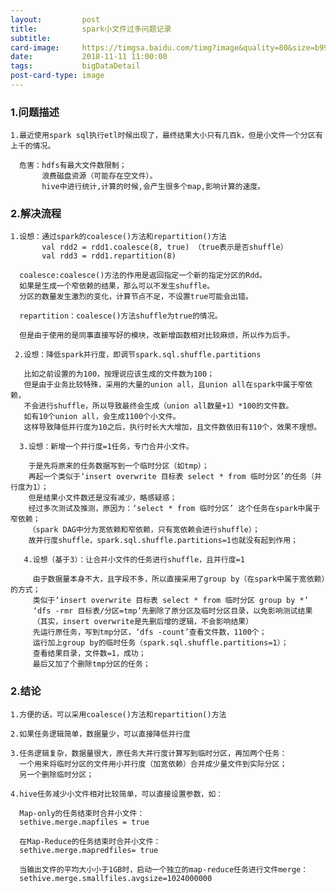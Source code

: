 ```yaml
---
layout:         post
title:          spark小文件过多问题记录
subtitle:       
card-image:     https://timgsa.baidu.com/timg?image&quality=80&size=b9999_10000&sec=1541917618267&di=3ac881e84c2b89e56117b28f7c29894a&imgtype=0&src=http%3A%2F%2Fi0.hdslb.com%2Fbfs%2Farticle%2Fc9e5319fcdbb1e264cfa6f4b4044cf229da230c9.jpg
date:           2018-11-11 11:00:00
tags:           bigDataDetail
post-card-type: image
---
```


### 1.问题描述

    1.最近使用spark sql执行etl时候出现了，最终结果大小只有几百k，但是小文件一个分区有上千的情况。
    
      危害：hdfs有最大文件数限制；
           浪费磁盘资源（可能存在空文件）。
           hive中进行统计,计算的时候,会产生很多个map,影响计算的速度。
           
           
### 2.解决流程

    1.设想：通过spark的coalesce()方法和repartition()方法
           val rdd2 = rdd1.coalesce(8, true) （true表示是否shuffle）
           val rdd3 = rdd1.repartition(8)
    
      coalesce:coalesce()方法的作用是返回指定一个新的指定分区的Rdd。
      如果是生成一个窄依赖的结果，那么可以不发生shuffle。
      分区的数量发生激烈的变化，计算节点不足，不设置true可能会出错。
      
      repartition：coalesce()方法shuffle为true的情况。
      
      但是由于使用的是同事直接写好的模块，改新增函数相对比较麻烦，所以作为后手。
      
     2.设想：降低spark并行度，即调节spark.sql.shuffle.partitions
     
       比如之前设置的为100，按理说应该生成的文件数为100；
       但是由于业务比较特殊，采用的大量的union all，且union all在spark中属于窄依赖，
       不会进行shuffle，所以导致最终会生成（union all数量+1）*100的文件数。
       如有10个union all，会生成1100个小文件。
       这样导致降低并行度为10之后，执行时长大大增加，且文件数依旧有110个，效果不理想。
       
      3.设想：新增一个并行度=1任务，专门合并小文件。
        
        于是先将原来的任务数据写到一个临时分区（如tmp）；
        再起一个类似于‘insert overwrite 目标表 select * from 临时分区’的任务（并行度为1）；
        但是结果小文件数还是没有减少，略感疑惑；
        经过多次测试及推测，原因为：‘select * from 临时分区’ 这个任务在spark中属于窄依赖；
        （spark DAG中分为宽依赖和窄依赖，只有宽依赖会进行shuffle）；
        故并行度shuffle，spark.sql.shuffle.partitions=1也就没有起到作用；
        
       4.设想（基于3）：让合并小文件的任务进行shuffle，且并行度=1
       
         由于数据量本身不大，且字段不多，所以直接采用了group by（在spark中属于宽依赖）的方式；
         类似于‘insert overwrite 目标表 select * from 临时分区 group by *’
         ‘dfs -rmr 目标表/分区=tmp’先删除了原分区及临时分区目录，以免影响测试结果
         （其实，insert overwrite是先删后增的逻辑，不会影响结果）
         先运行原任务，写到tmp分区，‘dfs -count’查看文件数，1100个；
         运行加上group by的临时任务（spark.sql.shuffle.partitions=1）；
         查看结果目录，文件数=1，成功；
         最后又加了个删除tmp分区的任务；
         
### 2.结论

    1.方便的话，可以采用coalesce()方法和repartition()方法
    
    2.如果任务逻辑简单，数据量少，可以直接降低并行度
    
    3.任务逻辑复杂，数据量很大，原任务大并行度计算写到临时分区，再加两个任务：
      一个用来将临时分区的文件用小并行度（加宽依赖）合并成少量文件到实际分区；
      另一个删除临时分区；
      
    4.hive任务减少小文件相对比较简单，可以直接设置参数，如：
    
      Map-only的任务结束时合并小文件：
      sethive.merge.mapfiles = true
      
      在Map-Reduce的任务结束时合并小文件：
      sethive.merge.mapredfiles= true
      
      当输出文件的平均大小小于1GB时，启动一个独立的map-reduce任务进行文件merge：
      sethive.merge.smallfiles.avgsize=1024000000
      
      
    
      
           
           
      
      
